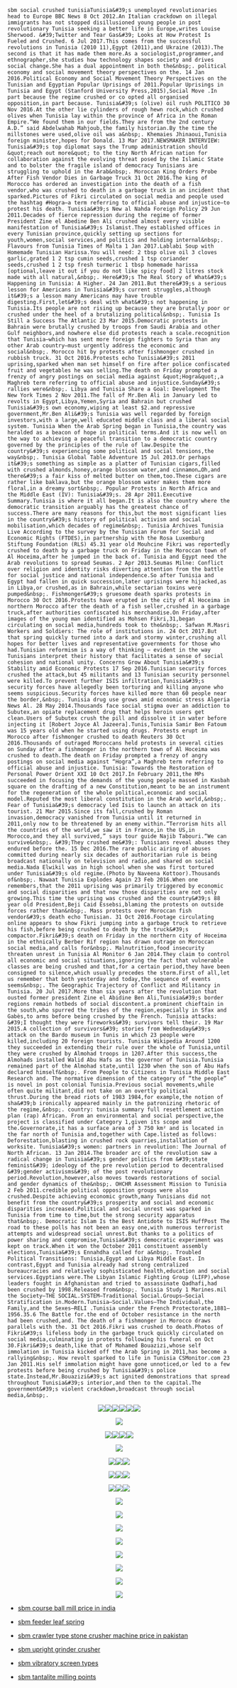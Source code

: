 
```
sbm social crushed tunisiaTunisia&#39;s unemployed revolutionaries head to Europe BBC News 8 Oct 2012.An Italian crackdown on illegal immigrants has not stopped disillusioned young people in post revolutionary Tunisia seeking a better life in Europe,writes Louise Sherwood. &#39;Twitter and Tear Gas&#39; Looks at How Protest Is Fueled and Crushed. 6 Jul 2017.This comes from the successful revolutions in Tunisia (2010 11),Egypt (2011),and Ukraine (2013).The second is that it has made them more.As a sociologist,programmer,and ethnographer,she studies how technology shapes society and drives social change.She has a dual appointment in both the&nbsp;. political economy and social movement theory perspectives on the. 14 Jan 2016.Political Economy and Social Movement Theory Perspectives on the Tunisian and Egyptian Popular Uprisings of 2011.Popular Uprisings in Tunisia and Egypt (Stanford University Press,2015),Social Move .In part because the regime crushed or co opted all organised opposition,in part because. Tunisia&#39;s (olive) oil rush POLITICO 30 Nov 2016.At the other lie cylinders of rough hewn rock,which crushed olives when Tunisia lay within the province of Africa in the Roman Empire.“We found them in our fields.They are from the 2nd century A.D.” said Abdelwahab Mahjoub,the family historian.By the time the millstones were used,olive oil was a&nbsp;. Khemaies Jhinaoui,Tunisia foreign minister,hopes for Donald. 13 Mar 2017.NEWSMAKER INTERVIEW: Tunisia&#39;s top diplomat says the Trump administration should &quot;reach out more&quot; to the tiny North African nation for collaboration against the evolving threat posed by the Islamic State and to bolster the fragile island of democracy Tunisians are struggling to uphold in the Arab&nbsp;. Moroccan King Orders Probe After Fish Vendor Dies in Garbage Truck 31 Oct 2016.The king of Morocco has ordered an investigation into the death of a fish vendor,who was crushed to death in a garbage truck in an incident that sparked.Pictures of Fikri circulated on social media and people used the hashtag #Hogra—a term referring to official abuse and injustice—to protest his death. Tunisia&#39;s New al Nahda Foreign Policy 29 Jun 2011.Decades of fierce repression during the regime of former President Zine el Abedine Ben Ali crushed almost every visible manifestation of Tunisia&#39;s Islamist.They established offices in every Tunisian province,quickly setting up sections for youth,women,social services,and politics and holding internal&nbsp;. Flavours from Tunisia Times of Malta 1 Jan 2017.Lablabi Soup with Homemade Tunisian Harissa.You will need: 2 tbsp olive oil 3 cloves garlic,grated 1 2 tsp cumin seeds,crushed 1 tsp coriander seeds,crushed 1 2 tsp fresh turmeric 1 tbsp homemade harissa [optional,leave it out if you do not like spicy food] 2 litres stock made with all natural,&nbsp;. Here&#39;s The Real Story of What&#39;s Happening in Tunisia: A Higher. 24 Jan 2011.But there&#39;s a serious lesson for Americans in Tunisia&#39;s current struggles,although it&#39;s a lesson many Americans may have trouble digesting.First,let&#39;s deal with what&#39;s not happening in Tunisia.Its people are not rising up because they are brutally poor or crushed under the heel of a brutalizing political&nbsp;. Tunisia Is Still a Success The Atlantic 23 Mar 2015.Democratic protests in Bahrain were brutally crushed by troops from Saudi Arabia and other Gulf neighbors,and nowhere else did protests reach a scale.recognition that Tunisia—which has sent more foreign fighters to Syria than any other Arab country—must urgently address the economic and social&nbsp;. Morocco hit by protests after fishmonger crushed in rubbish truck. 31 Oct 2016.Protests echo Tunisia&#39;s 2011 uprising,sparked when man set himself on fire after police confiscated fruit and vegetables he was selling.The death on Friday prompted a frenzy of angry postings on social media against &quot;Hogra&quot;,a Maghreb term referring to official abuse and injustice.Sunday&#39;s rallies were&nbsp;. Libya and Tunisia Share a Goal: Development The New York Times 2 Nov 2011.The fall of Mr.Ben Ali in January led to revolts in Egypt,Libya,Yemen,Syria and Bahrain but crushed Tunisia&#39;s own economy,wiping at least $2.and repressive government,Mr.Ben Ali&#39;s Tunisia was well regarded by foreign investors,with a large,well educated middle class and a liberal social system. Tunisia When the Arab Spring began in Tunisia,the country was heralded as a beacon of hope in political terms.And it is now well on the way to achieving a peaceful transition to a democratic country governed by the principles of the rule of law.Despite the country&#39;s experiencing some political and social tensions,the way&nbsp;. Tunisia Global Table Adventure 15 Jul 2013.Or perhaps it&#39;s something as simple as a platter of Tunisian cigars,filled with crushed almonds,honey,orange blossom water,and cinnamon…Oh,and there&#39;s a fair kiss of melted butter on them,too.These cigars are rather like baklava,but the orange blossom water makes them more floral,in a dreamy sort&nbsp;. Popular Protests in North Africa and the Middle East (IV): Tunisia&#39;s. 28 Apr 2011.Executive Summary.Tunisia is where it all began.It is also the country where the democratic transition arguably has the greatest chance of success.There are many reasons for this,but the most significant lies in the country&#39;s history of political activism and social mobilisation,which decades of regime&nbsp;. Tunisia Archives Tunisia Live According to the survey by the Tunisian Forum for Social and Economic Rights (FTDES),in partnership with the Rosa Luxemburg Stiftung Foundation (RLS) 45.31 year old Mouhcine Fikri was reportedly crushed to death by a garbage truck on Friday in the Moroccan town of Al Hoceima,after he jumped in the back of. Tunisia and Egypt need the Arab revolutions to spread Seumas. 2 Apr 2013.Seumas Milne: Conflict over religion and identity risks diverting attention from the battle for social justice and national independence.So after Tunisia and Egypt had fallen in quick succession,later uprisings were hijacked,as in Libya,or crushed,as in Bahrain,while sectarian toxins were pumped&nbsp;. Fishmonger&#39;s gruesome death sparks protests in Morocco 30 Oct 2016.Protests have erupted in the city of Al Hoceima in northern Morocco after the death of a fish seller,crushed in a garbage truck,after authorities confiscated his merchandise.On Friday,after images of the young man identified as Mohsen Fikri,31,began circulating on social media,hundreds took to the&nbsp;. Safwan M.Masri Workers and Soldiers: The role of institutions in. 24 Oct 2017.But that spring quickly turned into a dark and stormy winter,crushing all hopes for better lives and representative governments for those who had.Tunisian reformism is a way of thinking — evident in the way Tunisians interpret their history that facilitates a sense of social cohesion and national unity. Concerns Grow About Tunisia&#39;s Stability amid Economic Protests 17 Sep 2016.Tunisian security forces crushed the attack,but 45 militants and 13 Tunisian security personnel were killed.To prevent further ISIS infiltration,Tunisia&#39;s security forces have allegedly been torturing and killing anyone who seems suspicious.Security forces have killed more than 60 people near the border,&nbsp;. Tunisia drug use grows amid economic stress Algeria News Al. 28 May 2014.Thousands face social stigma over an addiction to Subutex,an opiate replacement drug that helps heroin users get clean.Users of Subutex crush the pill and dissolve it in water before injecting it [Robert Joyce Al Jazeera].Tunis,Tunisia Samir Ben Fatoum was 15 years old when he started using drugs. Protests erupt in Morocco after fishmonger crushed to death Reuters 30 Oct 2016.Thousands of outraged Moroccans held protests in several cities on Sunday after a fishmonger in the northern town of Al Hoceima was crushed to death.The death on Friday prompted a frenzy of angry postings on social media against “Hogra”,a Maghreb term referring to official abuse and injustice. Tunisia: Towards the Restoration of Personal Power Orient XXI 10 Oct 2017.In February 2011,the MPs succeeded in focusing the demands of the young people massed in Kasbah square on the drafting of a new Constitution,meant to be an instrument for the regeneration of the whole political,economic and social model.Reputed the most liberal constitution in the Arab world,&nbsp;. Fear of Tunisia&#39;s democracy led Isis to launch an attack on its tourist. 21 Mar 2015.Since its fall,crushed by Roman invasion,democracy vanished from Tunisia until it returned in 2011,only now to be threatened by an enemy within.“Terrorism hits all the countries of the world,we saw it in France,in the US,in Morocco,and they all survived,” says tour guide Najib Tabouri.“We can survive&nbsp;. &#39;They crushed me&#39;: Tunisians reveal abuses they endured before the. 15 Dec 2016.The rare public airing of abuses committed during nearly six decades of authoritarian rule is being broadcast nationally on television and radio,and shared on social media.Nada Elwikil was in high school when she was first tortured under Tunisia&#39;s old regime.(Photo by Naveena Kottoor).Thousands of&nbsp;. Nawaat Tunisia Explodes Again 23 Feb 2016.When one remembers,that the 2011 uprising was primarily triggered by economic and social disparities and that now those disparities are not only growing.This time the uprising was crushed and the country&#39;s 88 year old President,Beji Caid Essebsi,blaming the protests on outside forces rather than&nbsp;. Mass protests over Moroccan fish vendor&#39;s death echo Tunisian. 31 Oct 2016.Footage circulating online appears to show Fikri jumping into a garbage truck to retrieve his fish,before being crushed to death by the truck&#39;s compactor.Fikri&#39;s death on Friday in the northern city of Hoceima in the ethnically Berber Rif region has drawn outrage on Moroccan social media,and calls for&nbsp;. Malnutrition,food insecurity threaten unrest in Tunisia Al Monitor 6 Jan 2014.They claim to control all economic and social situations,ignoring the fact that vulnerable classes are being crushed and that,for a certain period,they have been consigned to silence,which usually precedes the storm.First of all,let us remember that both yesterday and today,the sequence of events seems&nbsp;. The Geographic Trajectory of Conflict and Militancy in Tunisia. 20 Jul 2017.More than six years after the revolution that ousted former president Zine el Abidine Ben Ali,Tunisia&#39;s border regions remain hotbeds of social discontent.a prominent chieftain in the south,who spurred the tribes of the region,especially in Sfax and Gabès,to arms before being crushed by the French. Tunisia attacks: &#39;I thought they were fireworks&#39; survivors tell their. 19 Mar 2015.A collection of survivors&#39; stories from Wednesday&#39;s attack on the Bardo museum in Tunis in which 23 people were killed,including 20 foreign tourists. Tunisia Wikipedia Around 1200 they succeeded in extending their rule over the whole of Tunisia,until they were crushed by Almohad troops in 1207.After this success,the Almohads installed Walid Abu Hafs as the governor of Tunisia.Tunisia remained part of the Almohad state,until 1230 when the son of Abu Hafs declared himself&nbsp;. From People to Citizens in Tunisia Middle East Research and. The normative dimension of the category of “the people” is novel in post colonial Tunisia.Previous social movements,while often quite militant,did not take on an overtly political thrust.During the bread riots of 1983 1984,for example,the notion of sha&#39;b ironically appeared mainly in the patronizing rhetoric of the regime,&nbsp;. country: tunisia summary full resettlement action plan (rap) African. From an environmental and social perspective,the project is classified under Category 1,given its scope and the.Governorate,it has a surface area of 3 750 km² and is located in the far north of Tunisia and,together with Cape.listed as follows: Deforestation,blasting in crushed rock quarries,installation of worksite. Tunisia&#39;s women: partners in revolution: The Journal of North African. 13 Jan 2014.The broader arc of the revolution saw a radical change in Tunisia&#39;s gender politics from &#39;state feminist&#39; ideology of the pre revolution period to decentralised &#39;gender activisms&#39; of the post revolutionary period.Revolution,however,also moves towards restorations of social and gender dynamics of the&nbsp;. OHCHR Assessment Mission to Tunisia 2 Feb 2011.credible political opposition groups were also crushed.Despite achieving economic growth,many Tunisians did not benefit from the country&#39;s prosperity and social and economic disparities increased.Political and social unrest was sparked in Tunisia from time to time,but the strong security apparatus that&nbsp;. Democratic Islam Is the Best Antidote to ISIS HuffPost The road to these polls has not been an easy one,with numerous terrorist attempts and widespread social unrest.But thanks to a politics of power sharing and compromise,Tunisia&#39;s democratic experiment was kept on track.When it won the October 2011 constituent assembly elections,Tunisia&#39;s Ennahdha called for a&nbsp;. Troubled Political Transitions: Tunisia,Egypt and Libya Middle East. In contrast,Egypt and Tunisia already had strong centralized bureaucracies and relatively sophisticated health,education and social services.Egyptians were.The Libyan Islamic Fighting Group (LIFP),whose leaders fought in Afghanistan and tried to assassinate Qadhafi,had been crushed by 1998.Released from&nbsp;. Tunisia Study 1 Marines.mil the Society—THE SOCIAL.SYSTEM—Traditional Social.Groups—Social Stratification in.Modern.Tunisia—Social.Values—The Individual,the Family,and the Sexes—RELI .Tunisia under the French Protectorate,1881—1956.35.6 The Battle for.the end of October resistance in the north had been crushed,and. The death of a fishmonger in Morocco draws parallels with the. 31 Oct 2016.Fikri was crushed to death.Photos of Fikri&#39;s lifeless body in the garbage truck quickly circulated on social media,culminating in protests following his funeral on Oct 30.Fikri&#39;s death,like that of Mohamed Bouazizi,whose self immolation in Tunisia kicked off the Arab Spring in 2011,has become a rallying&nbsp;. How revolt sparked to life in Tunisia CSMonitor.com 23 Jan 2011.His self immolation might have gone unnoticed,or led to a few protests before being crushed by Tunisia&#39;s police state.Instead,Mr.Bouazizi&#39;s act ignited demonstrations that spread throughout Tunisia&#39;s interior,and then to the capital.The government&#39;s violent crackdown,broadcast through social media,&nbsp;. 
```

<div align="center">
  
<a rel="nofollow" href="https://m.shibang-china.com?f=github&k=sbm+social+crushed+tunisia"><img src="https://static.shibang-china.com/en/l.png"></a><img src="https://static.shibang-china.com/en/hw.png"><a rel="nofollow" href="https://m.shibang-china.com/product/?f=github&k=sbm+social+crushed+tunisia"><img src="https://static.shibang-china.com/en/p.png"></a><a rel="nofollow" href="https://m.shibang-china.com/cases/?f=github&k=sbm+social+crushed+tunisia"><img src="https://static.shibang-china.com/en/c.png"></a><a rel="nofollow" href="https://m.shibang-china.com/news/?f=github&k=sbm+social+crushed+tunisia"><img src="https://static.shibang-china.com/en/n.png"></a><a rel="nofollow" href="https://m.shibang-china.com?f=github&k=sbm+social+crushed+tunisia"><img src="https://static.shibang-china.com/en/m.png"></a>

<a rel="nofollow" href="https://m.shibang-china.com/product/?f=github&k=sbm+social+crushed+tunisia"><img src="https://static.shibang-china.com/en/b.jpg"></a>
  
<a rel="nofollow" href="https://m.shibang-china.com/solution-aggregate.html?f=github&k=sbm+social+crushed+tunisia"><img src="https://static.shibang-china.com/en/a.jpg"></a><a rel="nofollow" href="https://m.shibang-china.com/solution-mine.html?f=github&k=sbm+social+crushed+tunisia"><img src="https://static.shibang-china.com/en/m.jpg"></a><a rel="nofollow" href="https://m.shibang-china.com/solution-mill.html?f=github&k=sbm+social+crushed+tunisia"><img src="https://static.shibang-china.com/en/g.jpg"></a><a rel="nofollow" href="https://m.shibang-china.com/solution-epc.html?f=github&k=sbm+social+crushed+tunisia"><img src="https://static.shibang-china.com/en/e.jpg"></a>

<a rel="nofollow" href="https://m.shibang-china.com/product/?f=github&k=sbm+social+crushed+tunisia"><img src="https://static.shibang-china.com/en/a-p.png"></a>

<a rel="nofollow" href="https://m.shibang-china.com/product/crusher/c6x.html?f=github&k=sbm+social+crushed+tunisia"><img src="https://static.shibang-china.com/en/j.jpg"></a><a rel="nofollow" href="https://m.shibang-china.com/product/crusher/ci5x.html?f=github&k=sbm+social+crushed+tunisia"><img src="https://static.shibang-china.com/en/i.jpg"></a><a rel="nofollow" href="https://m.shibang-china.com/product/crusher/hst.html?f=github&k=sbm+social+crushed+tunisia"><img src="https://static.shibang-china.com/en/c.jpg"></a>

<a rel="nofollow" href="https://m.shibang-china.com/product/mill/mtw.html?f=github&k=sbm+social+crushed+tunisia"><img src="https://static.shibang-china.com/en/mtw.jpg"></a><a rel="nofollow" href="https://m.shibang-china.com/product/mill/scm.html?f=github&k=sbm+social+crushed+tunisia"><img src="https://static.shibang-china.com/en/scm.jpg"></a><a rel="nofollow" href="https://m.shibang-china.com/product/mill/lm.html?f=github&k=sbm+social+crushed+tunisia"><img src="https://static.shibang-china.com/en/lm.jpg"></a>

<a rel="nofollow" href="https://m.shibang-china.com/product/sand/vsi6x.html?f=github&k=sbm+social+crushed+tunisia"><img src="https://static.shibang-china.com/en/6x.jpg"></a><a rel="nofollow" href="https://m.shibang-china.com/product/sand/vu.html?f=github&k=sbm+social+crushed+tunisia"><img src="https://static.shibang-china.com/en/vu.jpg"></a><a rel="nofollow" href="https://m.shibang-china.com/product/mobile/klun.html?f=github&k=sbm+social+crushed+tunisia"><img src="https://static.shibang-china.com/en/k.jpg"></a>

<a rel="nofollow" href="https://m.shibang-china.com/cases/?f=github&k=sbm+social+crushed+tunisia"><img src="https://static.shibang-china.com/en/case.png"></a>

<a rel="nofollow" href="https://m.shibang-china.com/cases/aggregate/202.html?f=github&k=sbm+social+crushed+tunisia"><img src="https://static.shibang-china.com/en/c-1.jpg"></a>

<a rel="nofollow" href="https://m.shibang-china.com/cases/aggregate/203.html?f=github&k=sbm+social+crushed+tunisia"><img src="https://static.shibang-china.com/en/c-2.jpg"></a>

<a rel="nofollow" href="https://m.shibang-china.com/cases/mill/123.html?f=github&k=sbm+social+crushed+tunisia"><img src="https://static.shibang-china.com/en/c-3.jpg"></a>

<a rel="nofollow" href="https://m.shibang-china.com/contact_us.html?f=github&k=sbm+social+crushed+tunisia"><img src="https://static.shibang-china.com/en/contact.png"></a>

<a rel="nofollow" href="https://swt.shibang-china.com/?f=github&k=sbm+social+crushed+tunisia"><img src="https://static.shibang-china.com/en/chat.png"></a>

<a rel="nofollow" href="https://whatsapp.shibangsoft.com/WhatsApp.php?f=github&k=sbm+social+crushed+tunisia"><img src="https://static.shibang-china.com/en/whatsapp.png"></a>

<a rel="nofollow" href="https://m.shibang-china.com/?f=github&k=sbm+social+crushed+tunisia"><img src="https://static.shibang-china.com/en/website.png"></a>

</div>


* [sbm course ball mill price in india](sbm%20course%20ball%20mill%20price%20in%20india.md)

* [sbm feeder leaf spring](sbm%20feeder%20leaf%20spring.md)

* [sbm crawler type stone crusher machine price in pakistan](sbm%20crawler%20type%20stone%20crusher%20machine%20price%20in%20pakistan.md)

* [sbm upright grinder crusher](sbm%20upright%20grinder%20crusher.md)

* [sbm vibratory screen types](sbm%20vibratory%20screen%20types.md)

* [sbm tantalite milling points](sbm%20tantalite%20milling%20points.md)